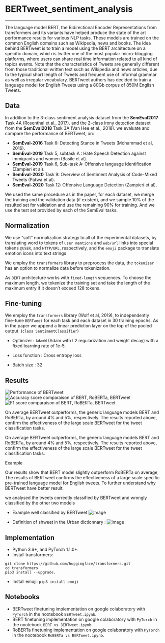 # BERTweet_sentiment_analysis
<hr>
The language model BERT, the Bidirectional Encoder Representations from transformers and its variants have helped produce the state of the art performance results for various NLP tasks. 
These models are trained on the common English domains such as Wikipedia, news and books. The idea behind BERTweet is to train a model using the BERT architecture on a specific domain, 
which is twitter one of the most popular micro-blogging platforms, where users can share real time information related to all kind of topics events. 
Note that the characteristics of Tweets are generally different from those traditional written text such as Wikipedia and news articles, due to the typical short length of Tweets and frequent use of informal grammar as well as irregular vocabulary.
BERTweet authors has decided to train a language model for English Tweets using a 80Gb corpus of 850M English Tweets.

## Data 

In addition to the 3-class sentiment analysis dataset
from the **SemEval2017** Task 4A (Rosenthal et al., 2017).
and the 2-class irony detection dataset from the **SemEval2018** Task 3A (Van Hee et al., 2018).
we evaluate and compare the performance of BERTweet,
on:
- **SemEval-2016** Task 6: Detecting Stance in Tweets (Mohammad et al, 2016).
- **SemEval-2019** Task 5, subtask A : Hate Speech Detection against immigrants and women (Basile et al). 
- **SemEval-2019** Task 6, Sub-task A: Offensive language identification (Zampieri et al). 
- **SemEval-2020** Task 9: Overview of Sentiment Analysis of Code-Mixed Tweets (Patwa et al).
- **SemEval-2020** Task 12: Offensive Language Detection (Zampieri et al).

We used the same procedure as in the paper, for each
dataset, we merge the training and the validation data
(if existed), and we sample 10% of the resulted set for
validation and use the remaining 90% for training. And
we use the test set provided by each of the SemEval
tasks.

## Normalization 

We use “soft” normalization strategy to all of the
experimental datasets, by translating word to tokens of
`user mentions` and `web/url` links into special tokens
`@USER`, and `HTTP/URL`, respectively, and the `emoji`
package to translate emotion icons into text strings

We employ the `transformers` library to preprocess the
data, the `tokenizer` has an option to normalize data before
tokenization.

As `BERT` architecture works with `fixed-length`
sequences. To choose the maximum length, we tokenize
the training set and take the length of the maximum
entry if it doesn’t exceed 128 tokens.

## Fine-tuning

We employ the `transformers` library (Wolf et al,
2019), to independently fine-tune `BERTweet` for each
task and each dataset in 30 training epochs. As in the
paper we append a linear prediction layer on the top of
the pooled output. (`class SentimentClassifier`)

- Optimizer : `AdamW` (Adam with L2 regularization
and weight decay) with a fixed learning rate of 1e-5.

- Loss function : Cross entropy loss

- Batch size : 32

## Results 

![Performance of BERTweet](https://user-images.githubusercontent.com/56854458/116765121-04bd6e00-aa24-11eb-9612-b8235ef8698e.png)
![Accuracy score comparaison of BERT, RoBERTa, BERTweet](https://user-images.githubusercontent.com/56854458/116765800-603d2b00-aa27-11eb-8058-fd81b4e65af5.png)
![F1 score comparaison of BERT, RoBERTa, BERTweet](https://user-images.githubusercontent.com/56854458/116765842-91b5f680-aa27-11eb-9c5f-6c2ad2698f0c.png)

On average BERTweet outperforms, the generic language models BERT and RoBERTa, by around 4% and
5%, respectively. The results reported above, confirm the
effectiveness of the large scale BERTweet for the tweet
classification tasks.

On average BERTweet outperforms, the generic language models BERT and RoBERTa, by around 4% and 5%, respectively. The results reported above, confirm the effectiveness of the large scale BERTweet for the tweet
classification tasks.

Example

Our results show that BERT model slightly outperform
RoBERTa on average, The results of BERTweet confirms
the effectiveness of a large scale specific pre-trained
language model for English tweets. To further understand
why BERTweet have better result.

we analysed the tweets correctly classified by BERTweet
and wrongly classified by the other two models

- Example well classified by BERTweet
![image](https://user-images.githubusercontent.com/56854458/116765945-3a645600-aa28-11eb-8192-63471f63f062.png)

- Definition of shweet in the Urban dictionnary :
![image](https://user-images.githubusercontent.com/56854458/116765971-58ca5180-aa28-11eb-92a8-b8aba38e2348.png)

## Implementation

- Python 3.6+, and PyTorch 1.1.0+.
- Install transformers: 
```
git clone https://github.com/huggingface/transformers.git
cd transformers
pip3 install --upgrade.
```
- Install emoji: `pip3 install emoji`

## Notebooks
- BERTweet finetuning implementation on google colaboratory with `PyTorch` in the nootebook `BERTweet.ipynb`.
- BERT finetuning implementation on google colaboratory with `PyTorch` in the nootebook `BERT vs BERTweet.ipynb`.
- RoBERTa finetuning implementation on google colaboratory with `PyTorch` in the nootebook `RoBERTa vs BERTweet.ipynb`.












